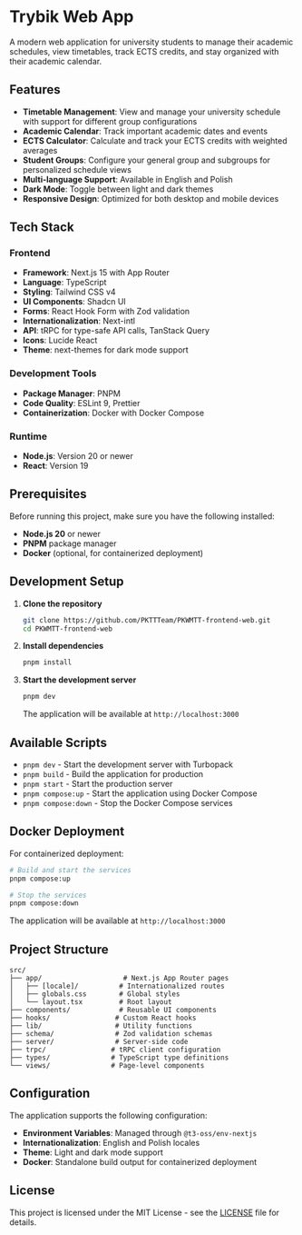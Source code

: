 # Trybik Web App

A modern web application for university students to manage their academic schedules, view timetables, track ECTS credits, and stay organized with their academic calendar.

## Features

- **Timetable Management**: View and manage your university schedule with support for different group configurations
- **Academic Calendar**: Track important academic dates and events
- **ECTS Calculator**: Calculate and track your ECTS credits with weighted averages
- **Student Groups**: Configure your general group and subgroups for personalized schedule views
- **Multi-language Support**: Available in English and Polish
- **Dark Mode**: Toggle between light and dark themes
- **Responsive Design**: Optimized for both desktop and mobile devices

## Tech Stack

### Frontend

- **Framework**: Next.js 15 with App Router
- **Language**: TypeScript
- **Styling**: Tailwind CSS v4
- **UI Components**: Shadcn UI
- **Forms**: React Hook Form with Zod validation
- **Internationalization**: Next-intl
- **API**: tRPC for type-safe API calls, TanStack Query
- **Icons**: Lucide React
- **Theme**: next-themes for dark mode support

### Development Tools

- **Package Manager**: PNPM
- **Code Quality**: ESLint 9, Prettier
- **Containerization**: Docker with Docker Compose

### Runtime

- **Node.js**: Version 20 or newer
- **React**: Version 19

## Prerequisites

Before running this project, make sure you have the following installed:

- **Node.js 20** or newer
- **PNPM** package manager
- **Docker** (optional, for containerized deployment)

## Development Setup

1. **Clone the repository**

    ```bash
    git clone https://github.com/PKTTTeam/PKWMTT-frontend-web.git
    cd PKWMTT-frontend-web
    ```

2. **Install dependencies**

    ```bash
    pnpm install
    ```

3. **Start the development server**

    ```bash
    pnpm dev
    ```

    The application will be available at `http://localhost:3000`

## Available Scripts

- `pnpm dev` - Start the development server with Turbopack
- `pnpm build` - Build the application for production
- `pnpm start` - Start the production server
- `pnpm compose:up` - Start the application using Docker Compose
- `pnpm compose:down` - Stop the Docker Compose services

## Docker Deployment

For containerized deployment:

```bash
# Build and start the services
pnpm compose:up

# Stop the services
pnpm compose:down
```

The application will be available at `http://localhost:3000`

## Project Structure

```
src/
├── app/                    # Next.js App Router pages
│   ├── [locale]/          # Internationalized routes
│   ├── globals.css        # Global styles
│   └── layout.tsx         # Root layout
├── components/            # Reusable UI components
├── hooks/                # Custom React hooks
├── lib/                  # Utility functions
├── schema/               # Zod validation schemas
├── server/               # Server-side code
├── trpc/                # tRPC client configuration
├── types/               # TypeScript type definitions
└── views/               # Page-level components
```

## Configuration

The application supports the following configuration:

- **Environment Variables**: Managed through `@t3-oss/env-nextjs`
- **Internationalization**: English and Polish locales
- **Theme**: Light and dark mode support
- **Docker**: Standalone build output for containerized deployment

## License

This project is licensed under the MIT License - see the [LICENSE](LICENSE) file for details.

<!-- ## Screenshots -->

<!-- Add your screenshots here -->
